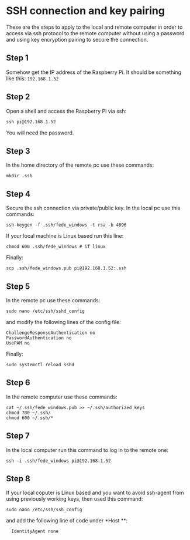 # SSH connection and key pairing
These are the steps to apply to the local and remote computer in order to access via ssh protocol to the remote computer without using a password and using key encryption pairing to secure the connection.

## Step 1
Somehow get the IP address of the Raspberry Pi. It should be something like this: `192.168.1.52`

## Step 2

Open a shell and access the Raspberry Pi via ssh: 
```
ssh pi@192.168.1.52
```
You will need the password.

## Step 3
In the home directory of the remote pc use these commands:
```
mkdir .ssh
```

## Step 4
Secure the ssh connection via private/public key.
In the local pc use this commands:
```
ssh-keygen -f .ssh/fede_windows -t rsa -b 4096
```
If your local machine is Linux based run this line:
```
chmod 600 .ssh/fede_windows # if linux
```
Finally:
```
scp .ssh/fede_windows.pub pi@192.168.1.52:.ssh
```

## Step 5
In the remote pc use these commands:
```
sudo nano /etc/ssh/sshd_config
```
and modify the following lines of the config file:
```
ChallengeResponseAuthentication no
PasswordAuthentication no
UsePAM no
```
Finally:
```
sudo systemctl reload sshd
```
## Step 6
In the remote computer use these commands:
```
cat ~/.ssh/fede_windows.pub >> ~/.ssh/authorized_keys
chmod 700 ~/.ssh/
chmod 600 ~/.ssh/*
```

## Step 7
In the local computer run this command to log in to the remote one:
```
ssh -i .ssh/fede_windows pi@192.168.1.52
```

## Step 8
If your local coputer is Linux based and you want to avoid ssh-agent from using previously working keys, then used this command:
```
sudo nano /etc/ssh/ssh_config 
```
and add the following line of code under *Host **:
```
  IdentityAgent none
```

